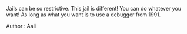 Jails can be so restrictive. This jail is different! You can do whatever you want! As long as what you want is to use a debugger from 1991.

Author : Aali
